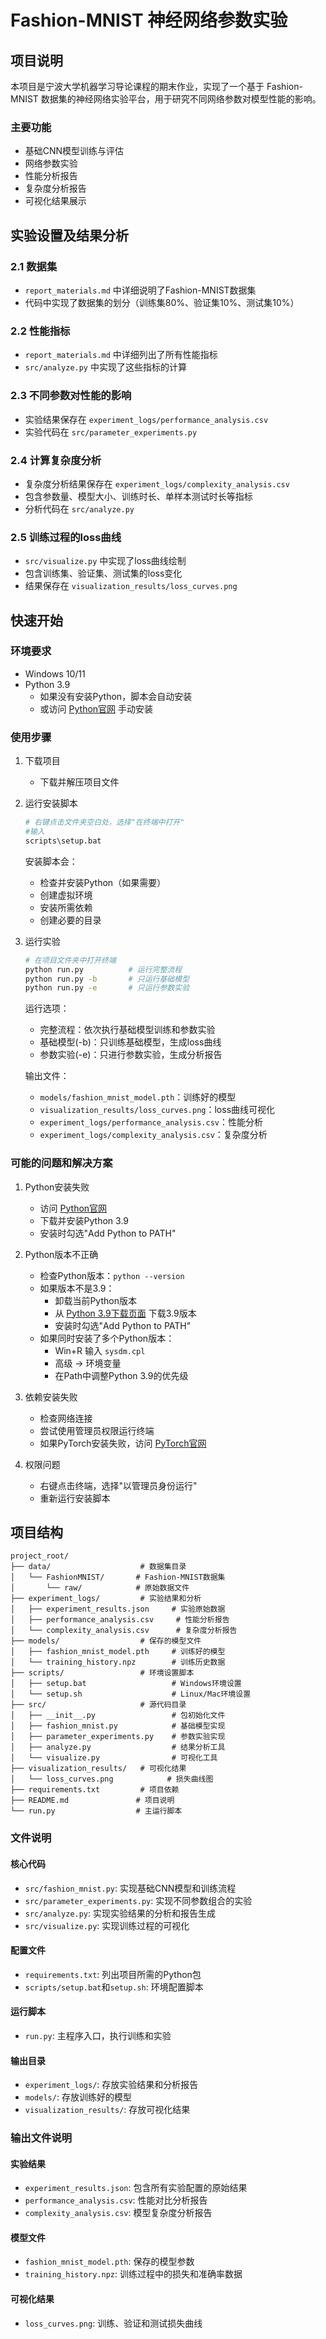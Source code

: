 # Fashion-MNIST 神经网络参数实验

## 项目说明

本项目是宁波大学机器学习导论课程的期末作业，实现了一个基于 Fashion-MNIST 数据集的神经网络实验平台，用于研究不同网络参数对模型性能的影响。

### 主要功能
- 基础CNN模型训练与评估
- 网络参数实验
- 性能分析报告
- 复杂度分析报告
- 可视化结果展示


## 实验设置及结果分析

### 2.1 数据集
-  `report_materials.md` 中详细说明了Fashion-MNIST数据集
-  代码中实现了数据集的划分（训练集80%、验证集10%、测试集10%）

### 2.2 性能指标
-  `report_materials.md` 中详细列出了所有性能指标
-  `src/analyze.py` 中实现了这些指标的计算

### 2.3 不同参数对性能的影响
- 实验结果保存在 `experiment_logs/performance_analysis.csv`
- 实验代码在 `src/parameter_experiments.py`

### 2.4 计算复杂度分析
- 复杂度分析结果保存在 `experiment_logs/complexity_analysis.csv`
- 包含参数量、模型大小、训练时长、单样本测试时长等指标
- 分析代码在 `src/analyze.py`

### 2.5 训练过程的loss曲线
-  `src/visualize.py` 中实现了loss曲线绘制
-  包含训练集、验证集、测试集的loss变化
-  结果保存在 `visualization_results/loss_curves.png`


## 快速开始

### 环境要求
- Windows 10/11
- Python 3.9
  - 如果没有安装Python，脚本会自动安装
  - 或访问 [Python官网](https://www.python.org/downloads/) 手动安装

### 使用步骤

1. 下载项目
   - 下载并解压项目文件

2. 运行安装脚本
   ```bash
   # 右键点击文件夹空白处，选择"在终端中打开"
   #输入
   scripts\setup.bat
   ```
   安装脚本会：
   - 检查并安装Python（如果需要）
   - 创建虚拟环境
   - 安装所需依赖
   - 创建必要的目录

3. 运行实验
   ```bash
   # 在项目文件夹中打开终端
   python run.py          # 运行完整流程
   python run.py -b       # 只运行基础模型
   python run.py -e       # 只运行参数实验
   ```
   
   运行选项：
   - 完整流程：依次执行基础模型训练和参数实验
   - 基础模型(-b)：只训练基础模型，生成loss曲线
   - 参数实验(-e)：只进行参数实验，生成分析报告

   输出文件：
   - `models/fashion_mnist_model.pth`：训练好的模型
   - `visualization_results/loss_curves.png`：loss曲线可视化
   - `experiment_logs/performance_analysis.csv`：性能分析
   - `experiment_logs/complexity_analysis.csv`：复杂度分析

### 可能的问题和解决方案

1. Python安装失败
   - 访问 [Python官网](https://www.python.org/downloads/)
   - 下载并安装Python 3.9
   - 安装时勾选"Add Python to PATH"

2. Python版本不正确
   - 检查Python版本：`python --version`
   - 如果版本不是3.9：
     - 卸载当前Python版本
     - 从 [Python 3.9下载页面](https://www.python.org/downloads/release/python-3913/) 下载3.9版本
     - 安装时勾选"Add Python to PATH"
   - 如果同时安装了多个Python版本：
     - Win+R 输入 `sysdm.cpl`
     - 高级 -> 环境变量
     - 在Path中调整Python 3.9的优先级

3. 依赖安装失败
   - 检查网络连接
   - 尝试使用管理员权限运行终端
   - 如果PyTorch安装失败，访问 [PyTorch官网](https://pytorch.org/get-started/locally/)

4. 权限问题
   - 右键点击终端，选择"以管理员身份运行"
   - 重新运行安装脚本

## 项目结构

```
project_root/
├── data/                    # 数据集目录
│   └── FashionMNIST/       # Fashion-MNIST数据集
│       └── raw/            # 原始数据文件
├── experiment_logs/         # 实验结果和分析
│   ├── experiment_results.json     # 实验原始数据
│   ├── performance_analysis.csv     # 性能分析报告
│   └── complexity_analysis.csv      # 复杂度分析报告
├── models/                  # 保存的模型文件
│   ├── fashion_mnist_model.pth     # 训练好的模型
│   └── training_history.npz        # 训练历史数据
├── scripts/                 # 环境设置脚本
│   ├── setup.bat                   # Windows环境设置
│   └── setup.sh                    # Linux/Mac环境设置
├── src/                     # 源代码目录
│   ├── __init__.py                 # 包初始化文件
│   ├── fashion_mnist.py            # 基础模型实现
│   ├── parameter_experiments.py    # 参数实验实现
│   ├── analyze.py                  # 结果分析工具
│   └── visualize.py                # 可视化工具
├── visualization_results/   # 可视化结果
│   └── loss_curves.png            # 损失曲线图
├── requirements.txt         # 项目依赖
├── README.md               # 项目说明
└── run.py                  # 主运行脚本
```

### 文件说明

#### 核心代码
- `src/fashion_mnist.py`: 实现基础CNN模型和训练流程
- `src/parameter_experiments.py`: 实现不同参数组合的实验
- `src/analyze.py`: 实现实验结果的分析和报告生成
- `src/visualize.py`: 实现训练过程的可视化

#### 配置文件
- `requirements.txt`: 列出项目所需的Python包
- `scripts/setup.bat`和`setup.sh`: 环境配置脚本

#### 运行脚本
- `run.py`: 主程序入口，执行训练和实验

#### 输出目录
- `experiment_logs/`: 存放实验结果和分析报告
- `models/`: 存放训练好的模型
- `visualization_results/`: 存放可视化结果

### 输出文件说明

#### 实验结果
- `experiment_results.json`: 包含所有实验配置的原始结果
- `performance_analysis.csv`: 性能对比分析报告
- `complexity_analysis.csv`: 模型复杂度分析报告

#### 模型文件
- `fashion_mnist_model.pth`: 保存的模型参数
- `training_history.npz`: 训练过程中的损失和准确率数据

#### 可视化结果
- `loss_curves.png`: 训练、验证和测试损失曲线


